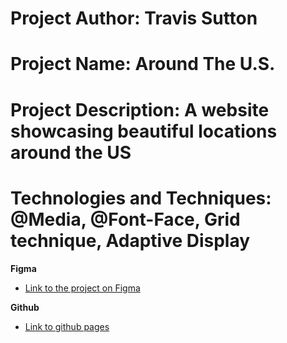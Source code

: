 # Project Author: Travis Sutton

# Project Name: Around The U.S.

# Project Description: A website showcasing beautiful locations around the US

# Technologies and Techniques: @Media, @Font-Face, Grid technique, Adaptive Display

**Figma**

- [Link to the project on Figma](https://www.figma.com/file/ii4xxsJ0ghevUOcssTlHZv/Sprint-3%3A-Around-the-US?node-id=0%3A1)

**Github**

- [Link to github pages]()
